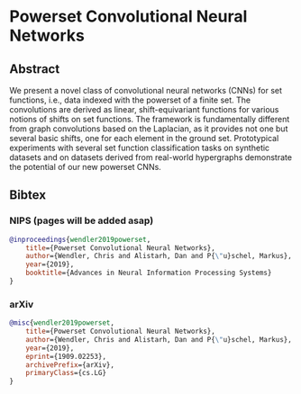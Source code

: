 # Powerset Convolutional Neural Networks

## Abstract 
We present a novel class of convolutional neural networks (CNNs) for set functions, i.e., data indexed with the powerset of a finite set. The convolutions are derived as linear, shift-equivariant functions for various notions of shifts on set functions. The framework is fundamentally different from graph convolutions based on the Laplacian, as it provides not one but several basic shifts, one for each element in the ground set. Prototypical experiments with several set function classification tasks on synthetic datasets and on datasets derived from real-world hypergraphs demonstrate the potential of our new powerset CNNs. 

## Bibtex

### NIPS (pages will be added asap)

```bibtex
@inproceedings{wendler2019powerset,
    title={Powerset Convolutional Neural Networks},
    author={Wendler, Chris and Alistarh, Dan and P{\"u}schel, Markus},
    year={2019},
    booktitle={Advances in Neural Information Processing Systems}
}
```

### arXiv

```bibtex
@misc{wendler2019powerset,
    title={Powerset Convolutional Neural Networks},
    author={Wendler, Chris and Alistarh, Dan and P{\"u}schel, Markus},
    year={2019},
    eprint={1909.02253},
    archivePrefix={arXiv},
    primaryClass={cs.LG}
}
```
